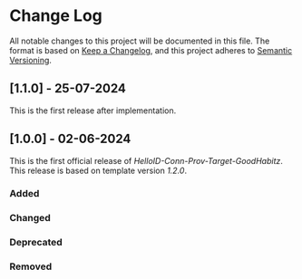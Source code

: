 # Change Log

All notable changes to this project will be documented in this file. The format is based on [Keep a Changelog](https://keepachangelog.com), and this project adheres to [Semantic Versioning](https://semver.org).

## [1.1.0] - 25-07-2024

This is the first release after implementation.

## [1.0.0] - 02-06-2024

This is the first official release of _HelloID-Conn-Prov-Target-GoodHabitz_. This release is based on template version _1.2.0_.

### Added

### Changed

### Deprecated

### Removed
